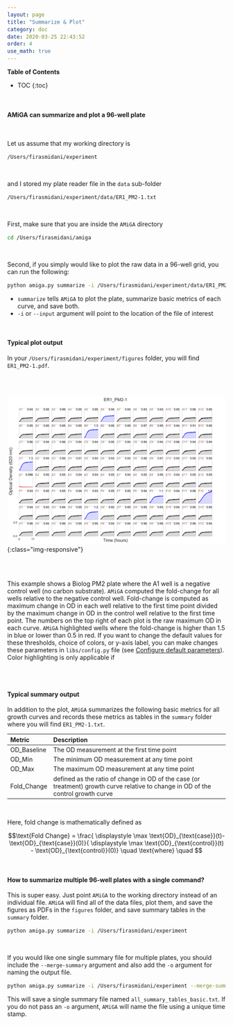```yaml
---
layout: page
title: "Summarize & Plot"
category: doc
date: 2020-03-25 22:43:52
order: 4
use_math: true
---
```

<!-- AMiGA is covered under the GPL-3 license -->
**Table of Contents**

* TOC
{:toc}
<br />

####  AMiGA can summarize and plot a 96-well plate

<br />

Let us assume that my working directory is

```bash
/Users/firasmidani/experiment
```

<br />

and I stored my plate reader file in the `data` sub-folder

```bash
/Users/firasmidani/experiment/data/ER1_PM2-1.txt
```

<br />

First, make sure that you are inside the `AMiGA` directory

```bash
cd /Users/firasmidani/amiga
```

<br />

Second, if you simply would like to plot the raw data in a 96-well grid, you can run the following:

```bash
python amiga.py summarize -i /Users/firasmidani/experiment/data/ER1_PM2-1.txt
```

- `summarize` tells `AMiGA` to plot the plate, summarize basic metrics of each curve, and save both.<br />
- `-i` or `--input` argument will point to the location of the file of interest<br/>


<br />

#### Typical plot output

In your `/Users/firasmidani/experiment/figures` folder, you will find `ER1_PM2-1.pdf`.

<br /><br />

![example_96_well_plot](../images/example_plot.png){:class="img-responsive"}

<br /><br />

This example shows a Biolog PM2 plate where the A1 well is a negative control well (no carbon substrate). `AMiGA` computed the fold-change for all wells relative to the negative control well. Fold-change is computed as maximum change in OD in each well relative to the first time point divided by the maximum change in OD in the control well relative to the first time point. The numbers on the top right of each plot is the raw maximum OD in each curve. `AMiGA` highlighted wells where the fold-change is higher than 1.5 in blue or lower than 0.5 in red. If you want to change the default values for these thresholds, choice of colors, or y-axis label, you can make changes these parameters in `libs/config.py` file (see [Configure default parameters](/amiga/doc/configuration.html)). Color highlighting is only applicable if 

<br /><br />

#### Typical summary output

In addition to the plot, `AMiGA` summarizes the following basic metrics for all growth curves and records these metrics as tables in the `summary` folder where you will find `ER1_PM2-1.txt`.

|Metric|Description|
|:---|:---|
|OD_Baseline|The OD measurement at the first time point|
|OD_Min|The minimum OD measurement at any time point|
|OD_Max|The maximum OD measurement at any time point|
|Fold_Change|defined as the ratio of change in OD of the case (or treatment) growth curve relative to change in OD of the control growth curve|

<br />

Here, fold change is mathematically defined as

$$\text{Fold Change}  = \frac{ \displaystyle \max \text{OD}_{\text{case}}(t)- \text{OD}_{\text{case}}(0)}{ \displaystyle \max \text{OD}_{\text{control}}(t) - \text{OD}_{\text{control}}(0)} \quad \text{where} \quad $$

<br />

#### How to summarize multiple 96-well plates with a single command?

This is super easy. Just point `AMiGA` to the working directory instead of an individual file. `AMiGA` will find all of the data files, plot them, and save the figures as PDFs in the `figures` folder, and save summary tables in the `summary` folder.

```bash
python amiga.py summarize -i /Users/firasmidani/experiment
```

<br />

If you would like one single summary file for multiple plates, you should include the `--merge-summary` argument and also add the `-o` argument for naming the output file. 

```bash
python amiga.py summarize -i /Users/firasmidani/experiment --merge-summary -o all_summary_tables
```
This will save a single summary file named `all_summary_tables_basic.txt`. If you do not pass an `-o` argument, `AMiGA` will name the file using a unique time stamp.
